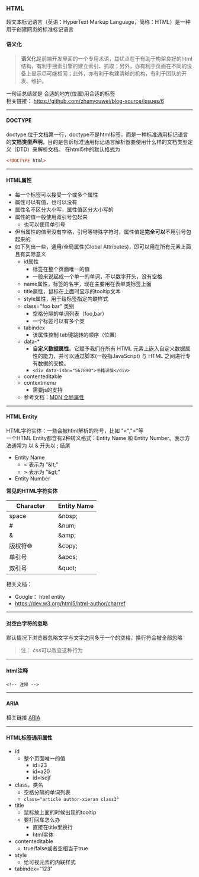 ### HTML
超文本标记语言（英语：HyperText Markup Language，简称：HTML）是一种用于创建网页的标准标记语言

#### 语义化
> **语义化**是前端开发里面的一个专用术语，其优点在于有助于构架良好的html结构，有利于搜索引擎的建立索引、抓取；另外，亦有利于页面在不同的设备上显示尽可能相同；此外，亦有利于构建清晰的机构，有利于团队的开发、维护。  

一句话总结就是 合适的地方(位置)用合适的标签  
相关链接： https://github.com/zhanyouwei/blog-source/issues/6

-----
#### DOCTYPE
doctype 位于文档第一行，doctype不是html标签，而是一种标准通用标记语言的**文档类型声明**，目的是告诉标准通用标记语言解析器要使用什么样的文档类型定义（DTD）来解析文档。
在html5中的默认格式为
```html
<!DOCTYPE html>
```
----
#### HTML属性
* 每一个标签可以接受一个或多个属性
* 属性可以有值，也可以没有
* 属性名不区分大小写，属性值区分大小写的
* 属性的值一般使用双引号包起来
  * 也可以使用单引号
* 但当属性的值里没有空格，引号等特殊字符时，属性值是**完全可以**不用引号包起来的
* 如下列出一些，通用/全局属性(Global Attributes)，即可以用在所有元素上面且有实际意义
    + id属性
        * 标签在整个页面唯一的值
        * 一般来说起成一个单一的单词，不以数字开头，没有空格
    + name属性，标签的名字，现在主要用在表单类标签上面
    + title属性，鼠标在上面时显示的tooltip文本
    + style属性，用于给标签指定内联样式
    + class="foo bar" 类别
      * 空格分隔的单词列表（foo,bar）
      * 一个标签可以有多个类
    + tabindex
      * 该属性控制 tab键跳转的顺序（位置）
    + data-*
      * **自定义数据属性**。它赋予我们在所有 HTML 元素上嵌入自定义数据属性的能力，并可以通过脚本(一般指JavaScript) 与 HTML 之间进行专有数据的交换。
      * `<div data-isbn="567890">书籍详情</div>`
    + contenteditable
    + contextmenu
      * 需要js的支持
    * 参考文档：[MDN 全局属性](https://developer.mozilla.org/en-US/docs/Web/HTML/Global_attributes)

------
#### HTML Entity
HTML字符实体：一些会被html解析的符号，比如 "<",">"等  
一个HTML Entity都含有2种转义格式：Entity Name 和 Entity Number。表示方法通常为 以 & 开头以 ; 结尾
 - Entity Name
    - \< 表示为 "\&lt;"
    - \> 表示为 "\&gt;"
 - Entity Number

 **常见的HTML字符实体**

| Character|Entity Name	 |
|----------|-------------|
| space	　　| \&nbsp;	    |
|#	　　　　| \&num;	     |
|&	　　　　| \&amp;	     |
|版权符&copy;	| \&copy;	   |
|单引号	　　　　| \&apos;	  |
|双引号　　　　| \&quot;	  |

相关文档：
  * Google： html entity
  * https://dev.w3.org/html5/html-author/charref
-----
#### 对空白字符的忽略
默认情况下浏览器忽略文字与文字之间多于一个的空格，换行符会被全部忽略
> 注： css可以改变这种行为
------------------
#### html注释
`<!-- 注释 -->`

----------
#### ARIA
相关链接 [ARIA](https://developer.mozilla.org/zh-CN/docs/Web/Accessibility/ARIA`)

----
#### HTML标签通用属性
- id
    + 整个页面唯一的值
        * id=23
        * id=a20
        * id=lsdjf
- class，类名
    + 空格分隔的单词列表
    + `class="article author-xieran class3"`
- title
    + 鼠标放上面的时候出现的tooltip
    + 要打回车怎么办
        * 直接在title里换行
        * html实体
- contenteditable
    + true/false或者空相当于true
- style
    + 给可视元素的内联样式
- tabindex="123"
